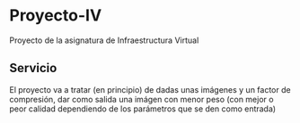 # Proyecto-IV
Proyecto de la asignatura de Infraestructura Virtual

## Servicio
El proyecto va a tratar (en principio) de dadas unas imágenes y un factor de compresión, dar como salida una imágen con menor peso (con mejor o peor calidad dependiendo de los parámetros que se den como entrada)

